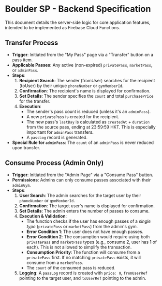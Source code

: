 # Boulder SP - Backend Specification

This document details the server-side logic for core application features, intended to be implemented as Firebase Cloud Functions.

## Transfer Process

- **Trigger**: Initiated from the "My Pass" page via a "Transfer" button on a pass item.
- **Applicable Passes**: Any active (non-expired) `privatePass`, `marketPass`, or `adminPass`.
- **Steps**:
    1.  **Recipient Search**: The sender (fromUser) searches for the recipient (toUser) by their unique `phoneNumber` or `gymMemberId`.
    2.  **Confirmation**: The recipient's name is displayed for confirmation.
    3.  **Set Details**: The sender specifies the `count` and total `purchasePrice` for the transfer.
    4.  **Execution**:
        - The sender's pass count is reduced (unless it's an `adminPass`).
        - A new `privatePass` is created for the recipient.
        - The new pass's `lastDay` is calculated as `createdAt` + `duration` from the source pass, ending at 23:59:59 HKT. This is especially important for `adminPass` transfers.
        - A `passLog` record is generated.
- **Special Rule for `adminPass`**: The `count` of an `adminPass` is never reduced upon transfer.

## Consume Process (Admin Only)

- **Trigger**: Initiated from the "Admin Page" via a "Consume Pass" button.
- **Permissions**: Admins can only consume passes associated with their `adminGym`.
- **Steps**:
    1.  **User Search**: The admin searches for the target user by their `phoneNumber` or `gymMemberId`.
    2.  **Confirmation**: The target user's name is displayed for confirmation.
    3.  **Set Details**: The admin enters the number of passes to consume.
    4.  **Execution & Validation**:
        - The function checks if the user has enough passes of a *single type* (`privatePass` or `marketPass`) from the admin's gym.
        - **Error Condition 1**: The user does not have enough passes.
        - **Error Condition 2**: The consumption would require using both `privatePass` and `marketPass` types (e.g., consume 2, user has 1 of each). This is not allowed to simplify the transaction.
        - **Consumption Priority**: The function will consume from a `privatePass` first. If no matching `privatePass` exists, it will consume from a `marketPass`.
        - The `count` of the consumed pass is reduced.
    5.  **Logging**: A `passLog` record is created with `price: 0`, `fromUserRef` pointing to the target user, and `toUserRef` pointing to the admin.
